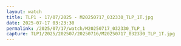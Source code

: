 ```yaml
---
layout: watch
title: TLP1 - 17/07/2025 - M20250717_032330_TLP_1T.jpg
date: 2025-07-17 03:23:30
permalink: /2025/07/17/watch/M20250717_032330_TLP_1
capture: TLP1/2025/202507/20250716/M20250717_032330_TLP_1T.jpg
---
```

